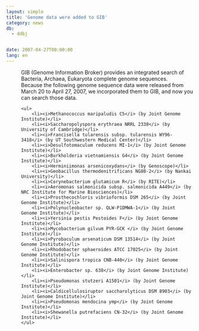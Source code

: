 ```yaml
---
layout: simple
title: 'Genome data were added to GIB'
category: news
db:
  - ddbj


date: 2007-04-27T00:00:00
lang: en
---
```


<html>
<dd>GIB (Genome Information Broker) provides an integrated search of Bacteria, Archaea, Eukaryota complete genome sequences.
<dd>Because the following genome sequence data were released from March 20 to April 27, 2007, we incorporated them to GIB, and now you can search those data.
<dd>

    <ul>
        <li><i>Methanococcus maripaludis C5</i> (by Joint Genome Institute)</li>
        <li><i>Saccharopolyspora erythraea NRRL 2338</i> (by University of Cambridge)</li>
        <li><i>Francisella tularensis subsp. tularensis WY96-3418</i> (by UT Southwestern Medical Center)</li>
        <li><i>Desulfotomaculum reducens MI-1</i> (by Joint Genome Institute)</li>
        <li><i>Burkholderia vietnamiensis G4</i> (by Joint Genome Institute)</li>
        <li><i>Herminiimonas arsenicoxydans</i> (by Genoscope)</li>
        <li><i>Geobacillus thermodenitrificans NG80-2</i> (by Nankai University)</li>
        <li><i>Corynebacterium glutamicum R</i> (by RITE)</li>
        <li><i>Aeromonas salmonicida subsp. salmonicida A449</i> (by NRC Institute for Marine Biosciences)</li>
        <li><i>Prosthecochloris vibrioformis DSM 265</i> (by Joint Genome Institute)</li>
        <li><i>Polynucleobacter sp. QLW-P1DMWA-1</i> (by Joint Genome Institute)</li>
        <li><i>Yersinia pestis Pestoides F</i> (by Joint Genome Institute)</li>
        <li><i>Mycobacterium gilvum PYR-GCK </i> (by Joint Genome Institute)</li>
        <li><i>Pyrobaculum arsenaticum DSM 13514</i> (by Joint Genome Institute)</li>
        <li><i>Rhodobacter sphaeroides ATCC 17025</i> (by Joint Genome Institute)</li>
        <li><i>Salinispora tropica CNB-440</i> (by Joint Genome Institute)</li>
        <li><i>Enterobacter sp. 638</i> (by Joint Genome Institute)</li>
        <li><i>Pseudomonas stutzeri A1501</i> (by Joint Genome Institute)</li>
        <li><i>Caldicellulosiruptor saccharolyticus DSM 8903</i> (by Joint Genome Institute)</li>
        <li><i>Pseudomonas mendocina ymp</i> (by Joint Genome Institute)</li>
        <li><i>Shewanella putrefaciens CN-32</i> (by Joint Genome Institute)</li>
    </ul>
</dd>
</dd>
</dd>
</html>
